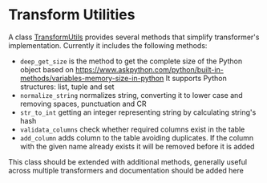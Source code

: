 # Transform Utilities

A class [TransformUtils](../src/data_processing/utils/transform_utils.py) provides several methods that simplify 
transformer's implementation. Currently it includes the following methods:
* `deep_get_size` is the method to get the complete size of the Python object based on
  https://www.askpython.com/python/built-in-methods/variables-memory-size-in-python
  It supports Python structures: list, tuple and set
* `normalize_string` normalizes string, converting it to lower case and removing spaces, punctuation and CR
* `str_to_int` getting an integer representing string by calculating string's hash
* `validata_columns` check whether required columns exist in the table
* `add_column` adds column to the table avoiding duplicates. If the column with the given name already exists it will 
be removed before it is added

This class should be extended with additional methods, generally useful across multiple transformers and documentation 
should be added here 